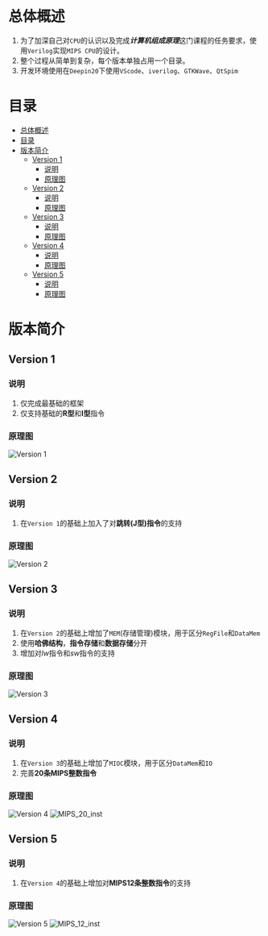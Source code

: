 # 总体概述

1. 为了加深自己对`CPU`的认识以及完成***计算机组成原理***这门课程的任务要求，使用`Verilog`实现`MIPS CPU`的设计。
2. 整个过程从简单到复杂，每个版本单独占用一个目录。
3. 开发环境使用在`Deepin20`下使用`VScode`、`iverilog`、`GTKWave`、`QtSpim`



# 目录

- [总体概述](#总体概述)
- [目录](#目录)
- [版本简介](#版本简介)
	- [Version 1](#version-1)
		- [说明](#说明)
		- [原理图](#原理图)
	- [Version 2](#version-2)
		- [说明](#说明-1)
		- [原理图](#原理图-1)
	- [Version 3](#version-3)
		- [说明](#说明-2)
		- [原理图](#原理图-2)
	- [Version 4](#version-4)
		- [说明](#说明-3)
		- [原理图](#原理图-3)
	- [Version 5](#version-5)
		- [说明](#说明-4)
		- [原理图](#原理图-4)






# 版本简介

## Version 1

### 说明

1. 仅完成最基础的框架
2. 仅支持基础的**R型**和**I型**指令

### 原理图

![Version 1](doc/MIPS_1.jpg)

## Version 2

### 说明

1. 在`Version 1`的基础上加入了对**跳转(J型)指令**的支持

### 原理图

![Version 2](doc/MIPS_2.jpg)

## Version 3

### 说明

1. 在`Version 2`的基础上增加了`MEM`(存储管理)模块，用于区分`RegFile`和`DataMem`
2. 使用**哈佛结构**，**指令存储**和**数据存储**分开
3. 增加对*lw*指令和*sw*指令的支持

### 原理图

![Version 3](doc/MIPS_3.jpg)

## Version 4

### 说明

1. 在`Version 3`的基础上增加了`MIOC`模块，用于区分`DataMem`和`IO`
2. 完善**20条MIPS整数指令**

### 原理图

![Version 4](doc/MIPS_4.jpg)
![MIPS_20_inst](doc/MIPS_20_inst.png)

## Version 5

### 说明

1. 在`Version 4`的基础上增加对**MIPS12条整数指令**的支持

### 原理图

![Version 5](doc/MIPS_4.jpg)
![MIPS_12_inst](doc/MIPS_12_inst.png)
